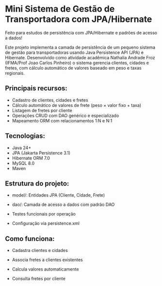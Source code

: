 # Mini Sistema de Gestão de Transportadora com JPA/Hibernate
Feito para estudos de persistência com JPA/Hibernate e padrões de acesso a dados!

Este projeto implementa a camada de persistência de um pequeno sistema de gestão para transportadoras usando Java Persistence API (JPA) e Hibernate. Desenvolvido como atividade acadêmica Nathalia Andrade Froz (IFMA/Prof Joao Carlos Pinheiro) o sistema gerencia clientes, cidades e fretes, com cálculo automático de valores baseado em peso e taxas regionais.

## Principais recursos:
- Cadastro de clientes, cidades e fretes
- Cálculo automático de valores de frete (peso × valor fixo + taxa)
- Listagem de fretes por cliente
- Operações CRUD com DAO genérico e especializado
- Mapeamento ORM com relacionamentos 1:N e N:1

## Tecnologias:

- Java 24+
- JPA (Jakarta Persistence 3.1)
- Hibernate ORM 7.0
- MySQL 8.0
- Maven

## Estrutura do projeto:

- model/: Entidades JPA (Cliente, Cidade, Frete)

- dao/: Camada de acesso a dados com padrão DAO

- Testes funcionais por operação

- Configuração via persistence.xml

## Como funciona:

- Cadastra clientes e cidades

- Associa fretes a clientes existentes

- Calcula valores automaticamente

- Consulta fretes por cliente

